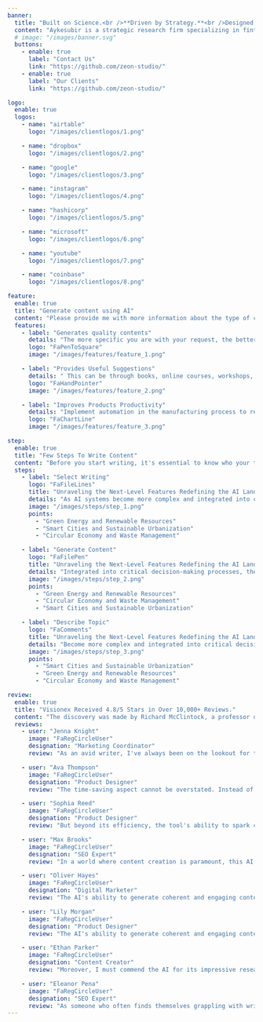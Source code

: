 ```yaml
---
banner:
  title: "Built on Science.<br />**Driven by Strategy.**<br />Designed for Impact."
  content: "Aykesubir is a strategic research firm specializing in fintech innovation. We provide deep technical insights, and market analysis to help financial institutions navigate the future of finance with confidence."
  # image: "/images/banner.svg"
  buttons:
    - enable: true
      label: "Contact Us"
      link: "https://github.com/zeon-studio/"
    - enable: true
      label: "Our Clients"
      link: "https://github.com/zeon-studio/"

logo:
  enable: true
  logos:
    - name: "airtable"
      logo: "/images/clientlogos/1.png"

    - name: "dropbox"
      logo: "/images/clientlogos/2.png"

    - name: "google"
      logo: "/images/clientlogos/3.png"

    - name: "instagram"
      logo: "/images/clientlogos/4.png"

    - name: "hashicorp"
      logo: "/images/clientlogos/5.png"

    - name: "microsoft"
      logo: "/images/clientlogos/6.png"

    - name: "youtube"
      logo: "/images/clientlogos/7.png"

    - name: "coinbase"
      logo: "/images/clientlogos/8.png"

feature:
  enable: true
  title: "Generate content using AI"
  content: "Please provide me with more information about the type of content you're looking for, such as a topic a brief description, or any specific requirements you have in mind"
  features:
    - label: "Generates quality contents"
      details: "The more specific you are with your request, the better I can assist you in generating relevant and well-written content."
      logo: "FaPenToSquare"
      image: "/images/features/feature_1.png"

    - label: "Provides Useful Suggestions"
      details: " This can be through books, online courses, workshops, or even learning from experienced individuals in your field."
      logo: "FaHandPointer"
      image: "/images/features/feature_2.png"

    - label: "Improves Products Productivity"
      details: "Implement automation in the manufacturing process to reduce human errors, increase output speed & decrease production time."
      logo: "FaChartLine"
      image: "/images/features/feature_3.png"

step:
  enable: true
  title: "Few Steps To Write Content"
  content: "Before you start writing, it's essential to know who your target audience is. Consider their interests, preferences, and knowledge level"
  steps:
    - label: "Select Writing"
      logo: "FaFileLines"
      title: "Unraveling the Next-Level Features Redefining the AI Landscape"
      details: "As AI systems become more complex and integrated into critical decision-making processes, the need for transparency and interpretability grows."
      image: "/images/steps/step_1.png"
      points:
        - "Green Energy and Renewable Resources"
        - "Smart Cities and Sustainable Urbanization"
        - "Circular Economy and Waste Management"

    - label: "Generate Content"
      logo: "FaFilePen"
      title: "Unraveling the Next-Level Features Redefining the AI Landscape"
      details: "Integrated into critical decision-making processes, the need for transparency and interpretability grows."
      image: "/images/steps/step_2.png"
      points:
        - "Green Energy and Renewable Resources"
        - "Circular Economy and Waste Management"
        - "Smart Cities and Sustainable Urbanization"

    - label: "Describe Topic"
      logo: "FaComments"
      title: "Unraveling the Next-Level Features Redefining the AI Landscape"
      details: "Become more complex and integrated into critical decision-making processes, the need for transparency and interpretability grows."
      image: "/images/steps/step_3.png"
      points:
        - "Smart Cities and Sustainable Urbanization"
        - "Green Energy and Renewable Resources"
        - "Circular Economy and Waste Management"

review:
  enable: true
  title: "Visionex Received 4.8/5 Stars in Over 10,000+ Reviews."
  content: "The discovery was made by Richard McClintock, a professor of Latin at Hampden-Sydney College in Virginia, who faced the"
  reviews:
    - user: "Jenna Knight"
      image: "FaRegCircleUser"
      designation: "Marketing Coordinator"
      review: "As an avid writer, I've always been on the lookout for tools that can elevate my writing experience and help me craft compelling content effortlessly. My search finally ended when I discovered the Writing AI Tool. This incredible AI"

    - user: "Ava Thompson"
      image: "FaRegCircleUser"
      designation: "Product Designer"
      review: "The time-saving aspect cannot be overstated. Instead of spending hours brainstorming, researching, and writing, I can now get a solid draft within minutes. This has allowed me to focus on other crucial aspects of my work, resulting in increased productivity & a better work-life balance."

    - user: "Sophia Reed"
      image: "FaRegCircleUser"
      designation: "Product Designer"
      review: "But beyond its efficiency, the tool's ability to spark creativity is unparalleled. It acted as a reliable brainstorming partner, suggesting fresh ideas and unique angles to explore in my writing. I found myself exploring topics I wouldn't have"

    - user: "Max Brooks"
      image: "FaRegCircleUser"
      designation: "SEO Expert"
      review: "In a world where content creation is paramount, this AI writing website has become my secret weapon. It consistently delivers outstanding content, saves me time, and empowers me to produce top-notch materials for various purposes. I wholeheartedly recommend this platform to anyone in need of reliable, efficient, and high-quality AI writing services. As someone who often finds themselves grappling with writer's block, tight deadlines, and the need for high-quality content, this platform has been a true game-changer for me."

    - user: "Oliver Hayes"
      image: "FaRegCircleUser"
      designation: "Digital Marketer"
      review: "The AI's ability to generate coherent and engaging content across a wide range of topics is nothing short of impressive. Whether I need a blog post, a marketing copy, or even a complex research paper, the AI consistently delivers content that not only meets but often exceeds my expectations. The customer support is exceptional as well. Anytime I've had a question or needed assistance, the team behind the website has been prompt, helpful, and dedicated to ensuring my satisfaction."

    - user: "Lily Morgan"
      image: "FaRegCircleUser"
      designation: "Product Designer"
      review: "The AI's ability to generate coherent and engaging content across a wide range of topics is nothing short of impressive. Whether I need a blog post, a marketing copy, or even a complex research paper, the AI consistently delivers content that not only meets but often exceeds my expectations. The customer support is exceptional as well. Anytime I've had a question or needed assistance, the team behind the website has been prompt, helpful, and dedicated to ensuring my satisfaction."

    - user: "Ethan Parker"
      image: "FaRegCircleUser"
      designation: "Content Creator"
      review: "Moreover, I must commend the AI for its impressive research capabilities. Whenever I needed to include supporting facts or statistical data, the tool provided accurate and up-to-date information, saving me precious time that I would "

    - user: "Eleanor Pena"
      image: "FaRegCircleUser"
      designation: "SEO Expert"
      review: "As someone who often finds themselves grappling with writer's block, tight deadlines, and the need for high-quality content, this platform has been"
---
```

